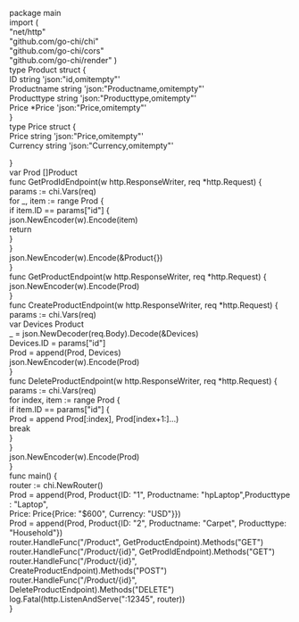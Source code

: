 package main  
import (  
   "net/http"  
   "github.com/go-chi/chi"  
   "github.com/go-chi/cors"  
   "github.com/go-chi/render" 
)  
type Product struct {  
   ID        string   'json:"id,omitempty"'  
   Productname string   'json:"Productname,omitempty"'  
   Producttype  string   'json:"Producttype,omitempty"'  
   Price   *Price 'json:"Price,omitempty"'  
}  
type Price  struct {  
   Price string 'json:"Price,omitempty"'  
   Currency string 'json:"Currency,omitempty"'

}  
var Prod []Product  
func GetProdIdEndpoint(w http.ResponseWriter, req *http.Request) {  
   params := chi.Vars(req)  
   for _, item := range Prod {  
      if item.ID == params["id"] {  
         json.NewEncoder(w).Encode(item)  
         return  
      }  
   }  
   json.NewEncoder(w).Encode(&Product{})  
}  
func GetProductEndpoint(w http.ResponseWriter, req *http.Request) {  
   json.NewEncoder(w).Encode(Prod)  
}  
func CreateProductEndpoint(w http.ResponseWriter, req *http.Request) {  
   params := chi.Vars(req)  
   var Devices Product  
   _ = json.NewDecoder(req.Body).Decode(&Devices)  
   Devices.ID = params["id"]  
   Prod = append(Prod, Devices)  
   json.NewEncoder(w).Encode(Prod)  
}  
func DeleteProductEndpoint(w http.ResponseWriter, req *http.Request) {  
   params := chi.Vars(req)  
   for index, item := range Prod {  
      if item.ID == params["id"] {  
         Prod = append Prod[:index], Prod[index+1:]...)  
         break  
      }  
   }  
   json.NewEncoder(w).Encode(Prod)  
}  
func main() {  
   router := chi.NewRouter()  
   Prod = append(Prod, Product{ID: "1", Productname: "hpLaptop",Producttype : "Laptop",   
   Price: Price{Price: "$600", Currency: "USD"}})  
   Prod = append(Prod, Product{ID: "2", Productname: "Carpet", Producttype: "Household"})  
   router.HandleFunc("/Product", GetProductEndpoint).Methods("GET")  
   router.HandleFunc("/Product/{id}", GetProdIdEndpoint).Methods("GET")  
   router.HandleFunc("/Product/{id}", CreateProductEndpoint).Methods("POST")  
   router.HandleFunc("/Product/{id}", DeleteProductEndpoint).Methods("DELETE")  
   log.Fatal(http.ListenAndServe(":12345", router))  
}  


	


